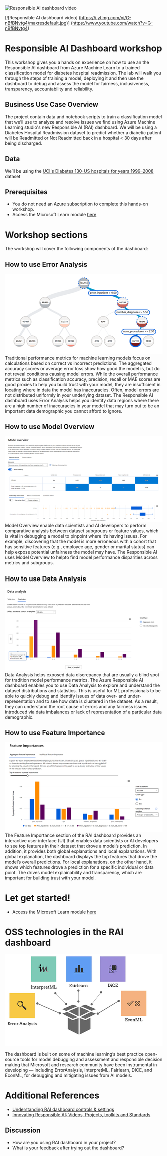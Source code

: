 ![Responsible AI dashboard video](https://youtu.be/G-nBfBNvtg4)

[![Responsible AI dashboard video]
(https://i.ytimg.com/vi/G-nBfBNvtg4/maxresdefault.jpg)] 
(https://www.youtube.com/watch?v=G-nBfBNvtg4)   

# Responsible AI Dashboard workshop 
This workshop gives you a hands on experience on how to use an the Responsible AI dashboard from Azure Machine Learn to a trained classification model for diabetes hospital readmission. The lab will walk you through the steps of training a model, deploying it and then use the dashboard to debug and assess the model for fairness, inclusiveness, transparency, accountability and reliability.


## Business Use Case Overview
The project contain data and notebook scripts to train a classification model that we’ll use to analyze and resolve issues we find using Azure Machine Learning studio's new Responsible AI (RAI) dashboard. We will be using a Diabetes Hospital Readmission dataset to predict whether a diabetic patient will be Readmitted or Not Readmitted back in a hospital < 30 days after being discharged. 

## Data
We’ll be using the [UCI's Diabetes 130-US hospitals for years 1999–2008](https://archive.ics.uci.edu/ml/datasets/Diabetes+130-US+hospitals+for+years+1999-2008#) dataset

## Prerequisites
- You do not need an Azure subscription to complete this hands-on workshop. 
- Access the Microsoft Learn module [here](https://learn.microsoft.com/en-us/training/modules/train-model-debug-with-responsible-ai-dashboard-azure-machine-learning/)

# Workshop sections

The workshop will cover the following components of the dashboard:

## How to use Error Analysis 
![error analysis for RAI](img/ea-error-cohort.png)
Traditional performance metrics for machine learning models focus on calculations based on correct vs incorrect predictions.  The aggregated accuracy scores or average error loss show how good the model is, but do not reveal conditions causing model errors. While the overall performance metrics such as classification accuracy, precision, recall or MAE scores are good proxies to help you build trust with your model, they are insufficient in locating where in data the model has inaccuracies.  Often, model errors are not distributed uniformly in your underlying dataset.  The Responsible AI dashboard uses Error Analysis helps you identify data regions where there are a high number of inaccuracies in your model that may turn out to be an important data demographic you cannot afford to ignore. 

## How to use Model Overview
![model overview for RAI](img/model-overview.png)
Model Overview enable data scientists and AI developers to perform comparative analysis between dataset subgroups or feature values, which is vital in debugging a model to pinpoint where it’s having issues. For example, discovering that the model is more erroneous with a cohort that has sensitive features (e.g., employee age, gender or marital status) can help expose potential unfairness the model may have. The Responsible AI uses Model Overview to helpto find model performance disparities across metrics and subgroups.

## How to use Data Analysis
![data analysis for RAI](img/dataanalysis-cover.png)
Data Analysis helps exposed data discrepancy that are usually a blind spot for tradition model performance metrics. The Azure Responsible AI dashboard enables you to use Data Analysis to explore and understand the dataset distributions and statistics. This is useful for ML professionals to be able to quickly debug and identify issues of data over- and under-representation and to see how data is clustered in the dataset. As a result, they can understand the root cause of errors and any fairness issues introduced via data imbalances or lack of representation of a particular data demographic.

## How to use Feature Importance
![Feature Importance for RAI](img/fi-chart-default.png)
The Feature Importance section of the RAI dashboard provides an interactive user interface (UI) that enables data scientists or AI developers to see top features in their dataset that drove a model’s prediction. In addition, it provides both global explanations and local explanations. With global explanation, the dashboard displays the top features that drove the model’s overall predictions. For local explanations, on the other hand, it shows which features drove a prediction for a specific individual or data point. The drives model explainability and transparency, which are important for building trust with your model. 

# Let get started!

* Access the Microsoft Learn module [here](https://learn.microsoft.com/en-us/training/modules/train-model-debug-with-responsible-ai-dashboard-azure-machine-learning/)

# OSS technologies in the RAI dashboard
![OSS for RAI](img/RAI-OSS.png)

The dashboard is built on some of machine learning’s best practice open-source tools for model debugging and assessment and responsible decision making that Microsoft and research community have been instrumental in developing — including ErrorAnalysis, InterpretML, Fairlearn, DICE, and EconML, for debugging and mitigating issues from AI models.

# Additional References
- [Understanding RAI dashboard controls & settings](https://aka.ms/MBRAIdashboardControls)
- [Innovating Responsible AI: Videos, Projects, toolkits and Standards](https://www.microsoft.com/ai/ai-lab-responsible-ai-dashboard)

## Discussion
- How are you using RAI dashboard in your project?
- What is your feedback after trying out the dashboard?






